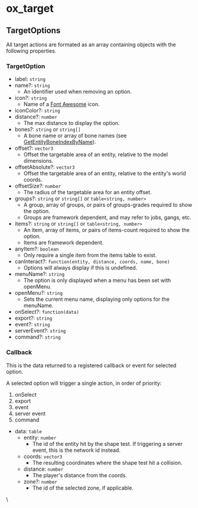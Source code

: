 # ox\_target

## TargetOptions

All target actions are formated as an array containing objects with the following properties.

### TargetOption <a href="#targetoption" id="targetoption"></a>

* label: `string`
* name?: `string`
  * An identifier used when removing an option.
* icon?: `string`
  * Name of a [Font Awesome](https://fontawesome.com/icons) icon.
* iconColor?: `string`
* distance?: `number`
  * The max distance to display the option.
* bones?: `string` or `string[]`
  * A bone name or array of bone names (see [GetEntityBoneIndexByName](https://docs.fivem.net/natives/?_0xFB71170B7E76ACBA)).
* offset?: `vector3`
  * Offset the targetable area of an entity, relative to the model dimensions.
* offsetAbsolute?: `vector3`
  * Offset the targetable area of an entity, relative to the entity's world coords.
* offsetSize?: `number`
  * The radius of the targetable area for an entity offset.
* groups?: `string` or `string[]` or `table<string, number>`
  * A group, array of groups, or pairs of groups-grades required to show the option.
  * Groups are framework dependent, and may refer to jobs, gangs, etc.
* items?: `string` or `string[]` or `table<string, number>`
  * An item, array of items, or pairs of items-count required to show the option.
  * Items are framework dependent.
* anyItem?: `boolean`
  * Only require a single item from the items table to exist.
* canInteract?: `function(entity, distance, coords, name, bone)`
  * Options will always display if this is undefined.
* menuName?: `string`
  * The option is only displayed when a menu has been set with openMenu.
* openMenu?: `string`
  * Sets the current menu name, displaying only options for the menuName.
* onSelect?: `function(data)`
* export?: `string`
* event?: `string`
* serverEvent?: `string`
* command?: `string`

### Callback <a href="#callback" id="callback"></a>

This is the data returned to a registered callback or event for selected option.

A selected option will trigger a single action, in order of priority:

1. onSelect
2. export
3. event
4. server event
5. command

* data: `table`
  * entity: `number`
    * The id of the entity hit by the shape test. If triggering a server event, this is the network id instead.
  * coords: `vector3`
    * The resulting coordinates where the shape test hit a collision.
  * distance: `number`
    * The player's distance from the coords.
  * zone?: `number`
    * The id of the selected zone, if applicable.

\
